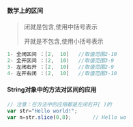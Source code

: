 #### 数学上的区间

> 闭就是包含,使用中括号表示
>
> 开就是不包含,使用小括号表示

```java
1- 全闭区间 ：[2,  10]	//取值范围2-10
2- 全开区间 ：(2,  10)	//取值范围3-9
3- 左闭右开 ：[2,  10)	//取值范围2-9
4- 左开右闭 ：(2,  10]	//取值范围3-10        
```



#### String对象中的方法对区间的应用

```javascript
// 注意：在方法中的应用都是左闭右开[ )的
var str="Hello world!";
var n=str.slice(0,8);		// Hello wo
```